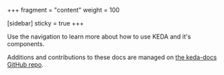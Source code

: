 +++
fragment = "content"
weight = 100

[sidebar]
  sticky = true
+++

Use the navigation to learn more about how to use KEDA and it's components.  

Additions and contributions to these docs are managed on [the keda-docs GitHub repo](https://github.com/kedacore/keda-docs).
